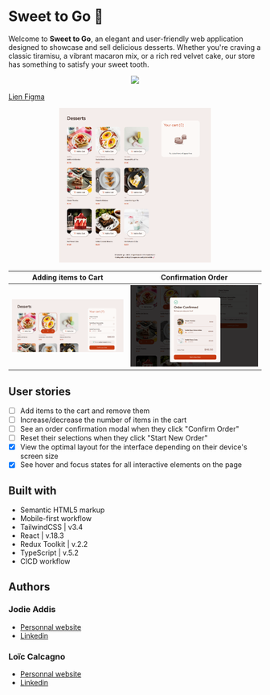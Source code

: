 # Sweet to Go 🍦

Welcome to **Sweet to Go**, an elegant and user-friendly web application designed to showcase and sell delicious desserts. Whether you're craving a classic tiramisu, a vibrant macaron mix, or a rich red velvet cake, our store has something to satisfy your sweet tooth.

<p align="center">
  <a href="https://skillicons.dev">
    <img src="https://skillicons.dev/icons?i=react,redux,ts,tailwind,figma,vite,vscode" />
  </a>
</p>

[Lien Figma](https://www.figma.com/design/lt1WV8RAE38qCtYHQbEUIN/ecommerce-redux?node-id=0-1&t=1jCRFYWw7wDQs935-0)

<p align="center">
    <img src="public/assets/img/readme.webp" width="60%" alt="Sweet To Go">
</p>

| Adding items to Cart             | Confirmation Order                       |
| -------------------------------- | ---------------------------------------- |
| ![](public/assets/img/cart.webp) | ![](public/assets/img/confirmation.webp) |

## User stories

- [ ] Add items to the cart and remove them
- [ ] Increase/decrease the number of items in the cart
- [ ] See an order confirmation modal when they click "Confirm Order"
- [ ] Reset their selections when they click "Start New Order"
- [x] View the optimal layout for the interface depending on their device's screen size
- [x] See hover and focus states for all interactive elements on the page

## Built with

- Semantic HTML5 markup
- Mobile-first workflow
- TailwindCSS | v3.4
- React | v.18.3
- Redux Toolkit | v.2.2
- TypeScript | v.5.2
- CICD workflow

## Authors

### Jodie Addis

- [Personnal website]()
- [Linkedin]()

### Loïc Calcagno

- [Personnal website](https://calcagno-loic.netlify.app/)
- [Linkedin](https://www.linkedin.com/in/loic-calcagno/)
